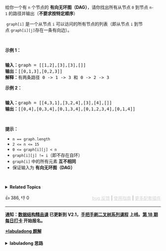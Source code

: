<p>给你一个有&nbsp;<code>n</code>&nbsp;个节点的 <strong>有向无环图（DAG）</strong>，请你找出所有从节点 <code>0</code>&nbsp;到节点 <code>n-1</code>&nbsp;的路径并输出（<strong>不要求按特定顺序</strong>）</p>

<p>
 <meta charset="UTF-8" />&nbsp;<code>graph[i]</code>&nbsp;是一个从节点 <code>i</code> 可以访问的所有节点的列表（即从节点 <code>i</code> 到节点&nbsp;<code>graph[i][j]</code>存在一条有向边）。</p>

<p>&nbsp;</p>

<p><strong>示例 1：</strong></p>

<p><img alt="" src="https://assets.leetcode.com/uploads/2020/09/28/all_1.jpg" /></p>

<pre>
<strong>输入：</strong>graph = [[1,2],[3],[3],[]]
<strong>输出：</strong>[[0,1,3],[0,2,3]]
<strong>解释：</strong>有两条路径 0 -&gt; 1 -&gt; 3 和 0 -&gt; 2 -&gt; 3
</pre>

<p><strong>示例 2：</strong></p>

<p><img alt="" src="https://assets.leetcode.com/uploads/2020/09/28/all_2.jpg" /></p>

<pre>
<strong>输入：</strong>graph = [[4,3,1],[3,2,4],[3],[4],[]]
<strong>输出：</strong>[[0,4],[0,3,4],[0,1,3,4],[0,1,2,3,4],[0,1,4]]
</pre>

<p>&nbsp;</p>

<p><strong>提示：</strong></p>

<ul> 
 <li><code>n == graph.length</code></li> 
 <li><code>2 &lt;= n &lt;= 15</code></li> 
 <li><code>0 &lt;= graph[i][j] &lt; n</code></li> 
 <li><code>graph[i][j] != i</code>（即不存在自环）</li> 
 <li><code>graph[i]</code> 中的所有元素 <strong>互不相同</strong></li> 
 <li>保证输入为 <strong>有向无环图（DAG）</strong></li> 
</ul>

<p>&nbsp;</p>

<details><summary><strong>Related Topics</strong></summary>深度优先搜索 | 广度优先搜索 | 图 | 回溯</details><br>

<div>👍 386, 👎 0<span style='float: right;'><span style='color: gray;'><a href='https://github.com/labuladong/fucking-algorithm/discussions/939' target='_blank' style='color: lightgray;text-decoration: underline;'>bug 反馈</a> | <a href='https://labuladong.gitee.io/article/fname.html?fname=jb插件简介' target='_blank' style='color: lightgray;text-decoration: underline;'>使用指南</a> | <a href='https://labuladong.github.io/algo/images/others/%E5%85%A8%E5%AE%B6%E6%A1%B6.jpg' target='_blank' style='color: lightgray;text-decoration: underline;'>更多配套插件</a></span></span></div>

<div id="labuladong"><hr>

**通知：[数据结构精品课](https://aep.h5.xeknow.com/s/1XJHEO) 已更新到 V2.1，[手把手刷二叉树系列课程](https://aep.xet.tech/s/3YGcq3) 上线。[第 18 期每日打卡](https://aep.xet.tech/s/2PLO1n) 开始报名。**



<p><strong><a href="https://labuladong.github.io/article/slug.html?slug=all-paths-from-source-to-target" target="_blank">⭐️labuladong 题解</a></strong></p>
<details><summary><strong>labuladong 思路</strong></summary>

## 基本思路

> 本文有视频版：[图论基础及遍历算法](https://www.bilibili.com/video/BV19G41187cL)

解法很简单，以 `0` 为起点遍历图，同时记录遍历过的路径，当遍历到终点时将路径记录下来即可。

既然输入的图是无环的，我们就不需要 `visited` 数组辅助了，可以直接套用 [图的遍历框架](https://labuladong.github.io/article/fname.html?fname=图)。

**详细题解：[图论基础及遍历算法](https://labuladong.github.io/article/fname.html?fname=图)**

**标签：[图论算法](https://mp.weixin.qq.com/mp/appmsgalbum?__biz=MzAxODQxMDM0Mw==&action=getalbum&album_id=2122000448684457990)，[数据结构](https://mp.weixin.qq.com/mp/appmsgalbum?__biz=MzAxODQxMDM0Mw==&action=getalbum&album_id=1318892385270808576)**

## 解法代码

<div class="tab-panel"><div class="tab-nav">
<button data-tab-item="cpp" class="tab-nav-button btn " data-tab-group="default" onclick="switchTab(this)">cpp🤖</button>

<button data-tab-item="python" class="tab-nav-button btn " data-tab-group="default" onclick="switchTab(this)">python🤖</button>

<button data-tab-item="java" class="tab-nav-button btn active" data-tab-group="default" onclick="switchTab(this)">java🟢</button>

<button data-tab-item="go" class="tab-nav-button btn " data-tab-group="default" onclick="switchTab(this)">go🤖</button>

<button data-tab-item="javascript" class="tab-nav-button btn " data-tab-group="default" onclick="switchTab(this)">javascript🤖</button>
</div><div class="tab-content">
<div data-tab-item="cpp" class="tab-item " data-tab-group="default"><div class="highlight">

```cpp
// 注意：cpp 代码由 chatGPT🤖 根据我的 java 代码翻译，旨在帮助不同背景的读者理解算法逻辑。
// 本代码还未经过力扣测试，仅供参考，如有疑惑，可以参照我写的 java 代码对比查看。

class Solution {
    // 记录所有路径
    vector<vector<int>> res;

public:
    vector<vector<int>> allPathsSourceTarget(vector<vector<int>>& graph) {
        deque<int> path;
        traverse(graph, 0, path);
        return res;
    }

    /* 图的遍历框架 */
    void traverse(vector<vector<int>>& graph, int s, deque<int>& path) {

        // 添加节点 s 到路径
        path.push_back(s);

        int n = graph.size();
        if (s == n - 1) {
            // 到达终点
            res.push_back(vector<int>(path.begin(), path.end()));
            path.pop_back();
            return;
        }

        // 递归每个相邻节点
        for (int v : graph[s]) {
            traverse(graph, v, path);
        }

        // 从路径移出节点 s
        path.pop_back();
    }
};
```

</div></div>

<div data-tab-item="python" class="tab-item " data-tab-group="default"><div class="highlight">

```python
# 注意：python 代码由 chatGPT🤖 根据我的 java 代码翻译，旨在帮助不同背景的读者理解算法逻辑。
# 本代码还未经过力扣测试，仅供参考，如有疑惑，可以参照我写的 java 代码对比查看。

from typing import List

class Solution:
    def __init__(self):
        # 记录所有路径
        self.res = []

    def allPathsSourceTarget(self, graph: List[List[int]]) -> List[List[int]]:
        path = []
        self.traverse(graph, 0, path)
        return self.res

    """ 图的遍历框架 """
    def traverse(self, graph: List[List[int]], s: int, path: List[int]) -> None:
        # 添加节点 s 到路径
        path.append(s)

        n = len(graph)
        if s == n - 1:
            # 到达终点
            self.res.append(path[:])
            path.pop()
            return

        # 递归每个相邻节点
        for v in graph[s]:
            self.traverse(graph, v, path)

        # 从路径移出节点 s
        path.pop()
```

</div></div>

<div data-tab-item="java" class="tab-item active" data-tab-group="default"><div class="highlight">

```java
class Solution {
    // 记录所有路径
    List<List<Integer>> res = new LinkedList<>();

    public List<List<Integer>> allPathsSourceTarget(int[][] graph) {
        LinkedList<Integer> path = new LinkedList<>();
        traverse(graph, 0, path);
        return res;
    }

    /* 图的遍历框架 */
    void traverse(int[][] graph, int s, LinkedList<Integer> path) {

        // 添加节点 s 到路径
        path.addLast(s);

        int n = graph.length;
        if (s == n - 1) {
            // 到达终点
            res.add(new LinkedList<>(path));
            path.removeLast();
            return;
        }

        // 递归每个相邻节点
        for (int v : graph[s]) {
            traverse(graph, v, path);
        }

        // 从路径移出节点 s
        path.removeLast();
    }
}
```

</div></div>

<div data-tab-item="go" class="tab-item " data-tab-group="default"><div class="highlight">

```go
// 注意：go 代码由 chatGPT🤖 根据我的 java 代码翻译，旨在帮助不同背景的读者理解算法逻辑。
// 本代码还未经过力扣测试，仅供参考，如有疑惑，可以参照我写的 java 代码对比查看。

package main

// 记录所有路径
var res [][]int

func allPathsSourceTarget(graph [][]int) [][]int {
    path := []int{}
    traverse(graph, 0, path)
    return res
}

/* 图的遍历框架 */
func traverse(graph [][]int, s int, path []int) {

    // 添加节点 s 到路径
    path = append(path, s)

    n := len(graph)
    if s == n-1 {
        // 到达终点
        tmp := make([]int, len(path))
        copy(tmp, path)
        res = append(res, tmp)
        path = path[:len(path)-1]
        return
    }

    // 递归每个相邻节点
    for _, v := range graph[s] {
        traverse(graph, v, path)
    }

    // 从路径移出节点 s
    path = path[:len(path)-1]
}
```

</div></div>

<div data-tab-item="javascript" class="tab-item " data-tab-group="default"><div class="highlight">

```javascript
// 注意：javascript 代码由 chatGPT🤖 根据我的 java 代码翻译，旨在帮助不同背景的读者理解算法逻辑。
// 本代码还未经过力扣测试，仅供参考，如有疑惑，可以参照我写的 java 代码对比查看。

var allPathsSourceTarget = function(graph) {
    // 记录所有路径
    var res = [];

    var traverse = function(graph, s, path) {
        // 添加节点 s 到路径
        path.push(s);

        var n = graph.length;
        if (s === n - 1) {
            // 到达终点
            res.push(path.slice());
            path.pop();
            return;
        }

        // 递归每个相邻节点
        for (var i = 0; i < graph[s].length; i++) {
            traverse(graph, graph[s][i], path);
        }

        // 从路径移出节点 s
        path.pop();
    };

    var path = [];
    traverse(graph, 0, path);

    return res;
};
```

</div></div>
</div></div>

**类似题目**：
  - [剑指 Offer II 110. 所有路径 🟠](/problems/bP4bmD)

</details>
</div>





